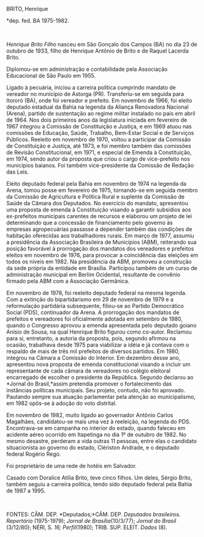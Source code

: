 BRITO, Henrique

\*dep. fed. BA 1975-1982.

 

*Henrique Brito Filho* nasceu em São Gonçalo dos Campos (BA) no dia 23
de outubro de 1933, filho de Henrique Antônio de Brito e de Raquel
Lacerda Brito.

Diplomou-se em administração e contabilidade pela Associação Educacional
de São Paulo em 1955.

Ligado à pecuária, iniciou a carreira política cumprindo mandato de
vereador no município de Astorga (PR). Transferiu-se em seguida para
Itororó (BA), onde foi vereador e prefeito. Em novembro de 1966, foi
eleito deputado estadual da Bahia na legenda da Aliança Renovadora
Nacional (Arena), partido de sustentação ao regime militar instalado no
país em abril de 1964. Nos dois primeiros anos da legislatura iniciada
em fevereiro de 1967 integrou a Comissão de Constituição e Justiça, e em
1969 atuou nas comissões de Educação, Saúde, Trabalho, Bem-Estar Social
e de Serviços Públicos. Reeleito em novembro de 1970, voltou a
participar da Comissão de Constituição e Justiça, até 1973, e foi membro
também das comissões de Revisão Constitucional, em 1971, e especial de
Emenda à Constituição, em 1974, sendo autor da proposta que criou o
cargo de vice-prefeito nos municípios baianos. Foi também
vice-presidente da Comissão de Redação das Leis.

Eleito deputado federal pela Bahia em novembro de 1974 na legenda da
Arena, tomou posse em fevereiro de 1975, tornando-se em seguida membro
da Comissão de Agricultura e Política Rural e suplente da Comissão de
Saúde da Câmara dos Deputados. No exercício do mandato, apresentou uma
proposta de emenda à Constituição visando a garantir subsídios aos
ex-prefeitos municipais carentes de recursos e elaborou um projeto de
lei determinando que a concessão de financiamento pelo governo às
empresas agropecuárias passasse a depender também das condições de
habitação oferecidas aos trabalhadores rurais. Em março de 1977, assumiu
a presidência da Associação Brasileira de Municípios (ABM), reiterando
sua posição favorável à prorrogação dos mandatos dos vereadores e
prefeitos eleitos em novembro de 1976, para provocar a coincidência das
eleições em todos os níveis em 1982. Na presidência da ABM, promoveu a
construção da sede própria da entidade em Brasília. Participou também de
um curso de administração municipal em Berlim Ocidental, resultante de
convênio firmado pela ABM com a Associação Germânica.

Em novembro de 1978, foi reeleito deputado federal na mesma legenda. Com
a extinção do bipartidarismo em 29 de novembro de 1979 e a reformulação
partidária subsequente, filiou-se ao Partido Democrático Social (PDS),
continuador da Arena. A prorrogação dos mandatos de prefeitos e
vereadores foi oficialmente adotada em setembro de 1980, quando o
Congresso aprovou a emenda apresentada pelo deputado goiano Anísio de
Sousa, na qual Henrique Brito figurou como co-autor. Reclamou para si,
entretanto, a autoria da proposta, pois, segundo afirmou na ocasião,
trabalhava desde 1975 para viabilizar a idéia e já contava com o
respaldo de mais de três mil prefeitos de diversos partidos. Em 1980,
integrou na Câmara a Comissão do Interior. Em dezembro desse ano,
apresentou nova proposta de emenda constitucional visando a incluir um
representante de cada câmara de vereadores no colégio eleitoral
encarregado de escolher o presidente da República. Segundo declarou ao
*Jornal do Brasil,*assim pretendia promover o fortalecimento das
instâncias políticas municipais. Seu projeto, contudo, não foi aprovado.
Pautando sempre sua atuação parlamentar pela atenção ao municipalismo,
em 1982 opôs-se à adoção do voto distrital.

Em novembro de 1982, muito ligado ao governador Antônio Carlos
Magalhães, candidatou-se mais uma vez à reeleição, na legenda do PDS.
Encontrava-se em campanha no interior do estado, quando faleceu em
acidente aéreo ocorrido em Itapetinga no dia 1º de outubro de 1982. No
mesmo desastre, perderam a vida outras 11 pessoas, entre elas o
candidato situacionista ao governo do estado, Clériston Andrade, e o
deputado federal Rogério Rego.

Foi proprietário de uma rede de hotéis em Salvador.

Casado com Doralice Atília Brito, teve cinco filhos. Um deles, Sérgio
Brito, também seguiu a carreira política, tendo sido deputado federal
pela Bahia de 1987 a 1995.

 

FONTES: CÂM. DEP. *Deputados;*CÂM. DEP. *Deputados brasileiros.
Repertório* (1975-1979); *Jornal* *de Brasília*(10/3/77); *Jornal do
Brasil* (3/12/80); NÉRI, S. *16; Perfil*(1980); TRIB. SUP. ELEIT.
*Dados* (8).

 
